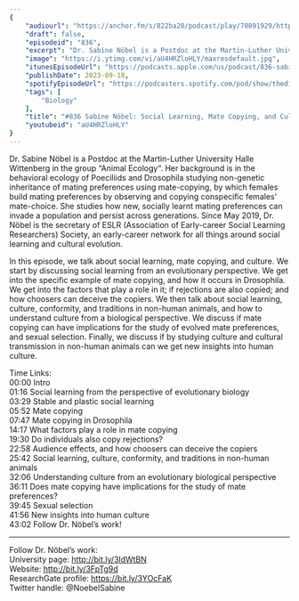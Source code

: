 ```yaml
---
{
	"audiourl": "https://anchor.fm/s/822ba20/podcast/play/70891929/https%3A%2F%2Fd3ctxlq1ktw2nl.cloudfront.net%2Fstaging%2F2023-4-23%2Ff68f3c5a-b6a3-2ad8-a033-b57e2def9468.m4a",
	"draft": false,
	"episodeid": "836",
	"excerpt": "Dr. Sabine Nöbel is a Postdoc at the Martin-Luther University Halle Wittenberg in the group “Animal Ecology“. Her background is in the behavioral ecology of Poeciliids and Drosophila studying non-genetic inheritance of mating preferences using mate-copying, by which females build mating preferences by observing and copying conspecific females’ mate-choice. She studies how new, socially learnt mating preferences can invade a population and persist across generations. Since May 2019, Dr. Nöbel is the secretary of ESLR (Association of Early-career Social Learning Researchers) Society, an early-career network for all things around social learning and cultural evolution.",
	"image": "https://i.ytimg.com/vi/aU4HRZloHLY/maxresdefault.jpg",
	"itunesEpisodeUrl": "https://podcasts.apple.com/us/podcast/836-sabine-n%C3%B6bel-social-learning-mate-copying-and/id1451347236?i=1000628291116&uo=4",
	"publishDate": 2023-09-18,
	"spotifyEpisodeUrl": "https://podcasters.spotify.com/pod/show/thedissenter/episodes/836-Sabine-Nbel-Social-Learning--Mate-Copying--and-Culture-from-a-Biological-Perspective-e24huup",
	"tags": [
		"Biology"
	],
	"title": "#836 Sabine Nöbel: Social Learning, Mate Copying, and Culture from a Biological Perspective",
	"youtubeid": "aU4HRZloHLY"
}
---
```

Dr. Sabine Nöbel is a Postdoc at the Martin-Luther University Halle Wittenberg in the group “Animal Ecology“. Her background is in the behavioral ecology of Poeciliids and Drosophila studying non-genetic inheritance of mating preferences using mate-copying, by which females build mating preferences by observing and copying conspecific females’ mate-choice. She studies how new, socially learnt mating preferences can invade a population and persist across generations. Since May 2019, Dr. Nöbel is the secretary of ESLR (Association of Early-career Social Learning Researchers) Society, an early-career network for all things around social learning and cultural evolution.

In this episode, we talk about social learning, mate copying, and culture. We start by discussing social learning from an evolutionary perspective. We get into the specific example of mate copying, and how it occurs in Drosophila. We get into the factors that play a role in it; if rejections are also copied; and how choosers can deceive the copiers. We then talk about social learning, culture, conformity, and traditions in non-human animals, and how to understand culture from a biological perspective. We discuss if mate copying can have implications for the study of evolved mate preferences, and sexual selection. Finally, we discuss if by studying culture and cultural transmission in non-human animals can we get new insights into human culture.

Time Links:  
<time>00:00</time> Intro  
<time>01:16</time> Social learning from the perspective of evolutionary biology  
<time>03:29</time> Stable and plastic social learning  
<time>05:52</time> Mate copying  
<time>07:47</time> Mate copying in Drosophila  
<time>14:17</time> What factors play a role in mate copying  
<time>19:30</time> Do individuals also copy rejections?  
<time>22:58</time> Audience effects, and how choosers can deceive the copiers  
<time>25:42</time> Social learning, culture, conformity, and traditions in non-human animals  
<time>32:06</time> Understanding culture from an evolutionary biological perspective  
<time>36:11</time> Does mate copying have implications for the study of mate preferences?  
<time>39:45</time> Sexual selection  
<time>41:56</time> New insights into human culture  
<time>43:02</time> Follow Dr. Nöbel’s work!

---

Follow Dr. Nöbel’s work:  
University page: http://bit.ly/3ldWtBN  
Website: http://bit.ly/3FpTg9d  
ResearchGate profile: https://bit.ly/3YOcFaK  
Twitter handle: @NoebelSabine
